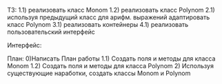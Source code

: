 ТЗ:
1.1) реализовать класс Monom
1.2) реализовать класс Polynom
2.1) используя предыдущий класс для арифм. выражений адаптировать класс Polynom
3.1) реализовать контейнеры
4.1) реализовать пользовательский интерфейс


Интерфейс:



План:
0)Написать План работы
1.1) Создать поля и методы для класса Monom
1.2) Создать поля и методы для класса Polynom
2) Используя существующие наработки, создать классы Monom и Polynom 

